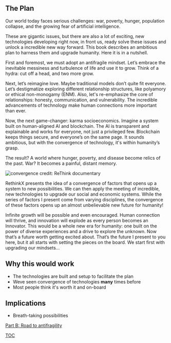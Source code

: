 ## The Plan
Our world today faces serious challenges: war, poverty, hunger, population collapse, and the growing fear of artificial intelligence. 

These are gigantic issues, but there are also a lot of exciting, new technologies developing right now, in front us, ready solve these issues and unlock a incredible new way forward. This book describes an ambitious plan to harness them and upgrade humanity. Here it is in a nutshell.

First and foremost, we must adopt an antifragile mindset. Let’s embrace the inevitable messiness and turbulence of life and use it to grow. Think of a hydra: cut off a head, and two more grow.

Next, let’s reimagine love. Maybe traditional models don’t quite fit everyone. Let’s destigmatize exploring different relationship structures, like polyamory or ethical non-monogamy (ENM). Also, let's re-emphasize the core of relationships: honesty, communication, and vulnerability. The incredible advancements of technology make human connections more important than ever.

Now, the next game-changer: karma socioeconomics. Imagine a system built on human-aligned AI and blockchain. The AI is transparent and explainable and works for everyone, not just a privileged few. Blockchain keeps things secure, and everyone’s on the same page. It sounds ambitious, but with the convergence of technology, it's within humanity’s grasp.

The result? A world where hunger, poverty, and disease become relics of the past. War? It becomes a painful, distant memory.

![convergence](https://pebreo.github.io/IMG_0796.jpeg)
credit: ReThink documentary

RethinkX presents the idea of a convergence of factors that opens up a system to new possibilities. We can then apply the meeting of incredible, new technologies to upgrade our social and economic systems. While the series of factors I present come from varying disciplines, the convergence of these factors opens up an almost unbelievable new future for humanity!

Infinite growth will be possible and even encouraged. Human connection will thrive, and innovation will explode as every person becomes an Innovator. This would be a whole new era for humanity: one built on the power of diverse experiences and a drive to explore the unknown. Now that’s a future worth getting excited about. That’s the future I present to you here, but it all starts with setting the pieces on the board. We start first with upgrading our mindsets…

## Why this would work
- The technologies are built and setup to facilitate the plan
- Weve seen convergence of technologies **many** times before
- Most people think it's worth it and on-board

## Implications
- Breath-taking possibilities

[Part B: Road to antifragility](https://pebreo.github.io/begin/BeginningAntifragility.html)

[TOC](https://pebreo.github.io/)

